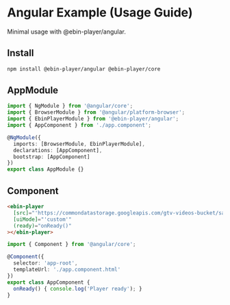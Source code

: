 # Angular Example (Usage Guide)

Minimal usage with @ebin-player/angular.

## Install

```bash
npm install @ebin-player/angular @ebin-player/core
```

## AppModule

```ts
import { NgModule } from '@angular/core';
import { BrowserModule } from '@angular/platform-browser';
import { EbinPlayerModule } from '@ebin-player/angular';
import { AppComponent } from './app.component';

@NgModule({
  imports: [BrowserModule, EbinPlayerModule],
  declarations: [AppComponent],
  bootstrap: [AppComponent]
})
export class AppModule {}
```

## Component

```html
<ebin-player
  [src]="'https://commondatastorage.googleapis.com/gtv-videos-bucket/sample/WeAreGoingOnBullrun.mp4'"
  [uiMode]="'custom'"
  (ready)="onReady()"
></ebin-player>
```

```ts
import { Component } from '@angular/core';

@Component({
  selector: 'app-root',
  templateUrl: './app.component.html'
})
export class AppComponent {
  onReady() { console.log('Player ready'); }
}
```

